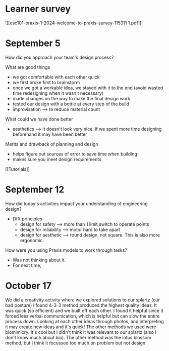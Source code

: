 # Learner survey
![[esc101-praxis-1-2024-welcome-to-praxis-survey-115311 1.pdf]]
# September 5
How did you approach your team's design process? 

What are good things 
- we got comfortable with each other quick
- we first broke first to brainstorm
- once we got a workable idea, we stayed with it to the end (avoid wasted time redesigning when it wasn't necessary)
- made changes on the way to make the final design work
- tested our design with a bottle at every step of the build
- improvisation --> to reduce material count

What could we have done better
- aesthetics --> it doesn't look very nice. if we spent more time designing beforehand it may have been better

Merits and drawback of planning and design
-  helps figure out sources of error to save time when building
- makes sure you meet design requirements

[[Tutorials]] 

# September 12
How did today's activities impact your understanding of engineering design?
- DfX principles
	- design for safety --> more than 1 limit switch to operate points
	- design for reliability --> motor hard to take apart
	- design for aesthetic --> round design, not square. This is also more ergonomic. 

How were you using Praxis models to work through tasks?
- Was not thinking about it.
- For next time, 

# October 17
We did a creativity activity where we explored solutions to our splartz (our bad posture)
	I found 4-3-3 method produced the highest quality ideas. It was quick (so efficient) and we built off each other. I found it helpful since it forced less verbal communication, which is helpful but can slow the entire process down. Looking at each other ideas through photos, and interpreting it may create new ideas and it's quick! The other methods we used were biomimicry. It's cool but I didn't think it was relevant to our splartz (also I don't know much about bio). The other method was the lotus blossom method, but I think it focussed too much on problem but not design